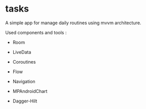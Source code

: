# tasks
A simple app for manage daily routines using mvvm architecture.

Used components and tools :

* Room

* LiveData

* Coroutines

* Flow

* Navigation 

* MPAndroidChart

* Dagger-Hilt
